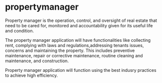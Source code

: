# propertymanager
Property manager is the operation, control, and oversight of real estate that need to be cared for, monitored and accountability given for its useful life and condition.

The property manager application will have functionalities like collecting rent, complying with laws and regulations,addressing tenants issues, concerns and maintaining the property. This includes preventive maintenance, repair or corrective maintenance, routine cleaning and maintenance, and construction.

Property manager application will function using the best indusry practices to achieve high efficiency.

